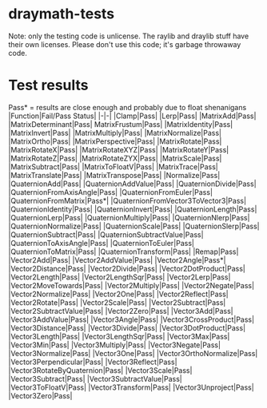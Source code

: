 # draymath-tests
Note: only the testing code is unlicense. The raylib and draylib stuff have their own licenses.
Please don't use this code; it's garbage throwaway code.
# Test results
Pass* = results are close enough and probably due to float shenanigans
|Function|Fail/Pass Status|
|-|-|
|Clamp|Pass|
|Lerp|Pass|
|MatrixAdd|Pass|
|MatrixDeterminant|Pass|
MatrixFrustum|Pass|
|MatrixIdentity|Pass|
|MatrixInvert|Pass|
|MatrixMultiply|Pass|
|MatrixNormalize|Pass|
|MatrixOrtho|Pass|
|MatrixPerspective|Pass|
|MatrixRotate|Pass|
|MatrixRotateX|Pass|
|MatrixRotateXYZ|Pass|
|MatrixRotateY|Pass|
|MatrixRotateZ|Pass|
|MatrixRotateZYX|Pass|
|MatrixScale|Pass|
|MatrixSubtract|Pass|
|MatrixToFloatV|Pass|
|MatrixTrace|Pass|
|MatrixTranslate|Pass|
|MatrixTranspose|Pass|
|Normalize|Pass|
|QuaternionAdd|Pass|
|QuaternionAddValue|Pass|
|QuaternionDivide|Pass|
|QuaternionFromAxisAngle|Pass|
|QuaternionFromEuler|Pass|
|QuaternionFromMatrix|Pass*|
|QuaternionFromVector3ToVector3|Pass|
|QuaternionIdentity|Pass|
|QuaternionInvert|Pass|
|QuaternionLength|Pass|
|QuaternionLerp|Pass|
|QuaternionMultiply|Pass|
|QuaternionNlerp|Pass|
|QuaternionNormalize|Pass|
|QuaternionScale|Pass|
|QuaternionSlerp|Pass|
|QuaternionSubtract|Pass|
|QuaternionSubtractValue|Pass|
|QuaternionToAxisAngle|Pass|
|QuaternionToEuler|Pass|
|QuaternionToMatrix|Pass|
|QuaternionTransform|Pass|
|Remap|Pass|
|Vector2Add|Pass|
|Vector2AddValue|Pass|
|Vector2Angle|Pass*|
|Vector2Distance|Pass|
|Vector2Divide|Pass|
|Vector2DotProduct|Pass|
|Vector2Length|Pass|
|Vector2LengthSqr|Pass|
|Vector2Lerp|Pass|
|Vector2MoveTowards|Pass|
|Vector2Multiply|Pass|
|Vector2Negate|Pass|
|Vector2Normalize|Pass|
|Vector2One|Pass|
|Vector2Reflect|Pass|
|Vector2Rotate|Pass|
|Vector2Scale|Pass|
|Vector2Subtract|Pass|
|Vector2SubtractValue|Pass|
|Vector2Zero|Pass|
|Vector3Add|Pass|
|Vector3AddValue|Pass|
|Vector3Angle|Pass|
|Vector3CrossProduct|Pass|
|Vector3Distance|Pass|
|Vector3Divide|Pass|
|Vector3DotProduct|Pass|
|Vector3Length|Pass|
|Vector3LengthSqr|Pass|
|Vector3Max|Pass|
|Vector3Min|Pass|
|Vector3Multiply|Pass|
|Vector3Negate|Pass|
|Vector3Normalize|Pass|
|Vector3One|Pass|
|Vector3OrthoNormalize|Pass|
|Vector3Perpendicular|Pass|
|Vector3Reflect|Pass|
|Vector3RotateByQuaternion|Pass|
|Vector3Scale|Pass|
|Vector3Subtract|Pass|
|Vector3SubtractValue|Pass|
|Vector3ToFloatV|Pass|
|Vector3Transform|Pass|
|Vector3Unproject|Pass|
|Vector3Zero|Pass|

